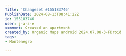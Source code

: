 ```yaml
---
Title: 'Changeset #155183746'
PublishDate: 2024-08-13T08:41:22Z
id: 155183746
user: j-a-z-e
comment: Created an apartment
created_by: Organic Maps android 2024.07.08-3-FDroid
tags:
- Montenegro

---
```


